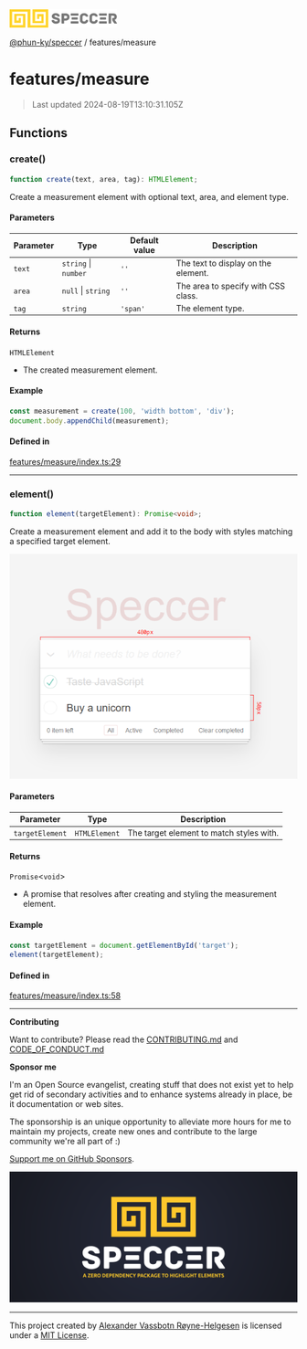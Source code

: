 <div>
  <img alt="SPECCER logo" src="https://raw.githubusercontent.com/phun-ky/speccer/main/public/logo-speccer-horizontal-colored-package.svg?raw=true" style="max-height:32px;" />
</div>

[@phun-ky/speccer](../README.md) / features/measure

# features/measure

> Last updated 2024-08-19T13:10:31.105Z

## Functions

### create()

```ts
function create(text, area, tag): HTMLElement;
```

Create a measurement element with optional text, area, and element type.

#### Parameters

| Parameter | Type                 | Default value | Description                         |
| --------- | -------------------- | ------------- | ----------------------------------- |
| `text`    | `string` \| `number` | `''`          | The text to display on the element. |
| `area`    | `null` \| `string`   | `''`          | The area to specify with CSS class. |
| `tag`     | `string`             | `'span'`      | The element type.                   |

#### Returns

`HTMLElement`

- The created measurement element.

#### Example

```ts
const measurement = create(100, 'width bottom', 'div');
document.body.appendChild(measurement);
```

#### Defined in

[features/measure/index.ts:29](https://github.com/phun-ky/speccer/blob/main/src/features/measure/index.ts#L29)

---

### element()

```ts
function element(targetElement): Promise<void>;
```

Create a measurement element and add it to the body with styles matching a specified target element.

![measure](https://github.com/phun-ky/speccer/blob/main/public/measure.png?raw=true)

#### Parameters

| Parameter       | Type          | Description                              |
| --------------- | ------------- | ---------------------------------------- |
| `targetElement` | `HTMLElement` | The target element to match styles with. |

#### Returns

`Promise`\<`void`>

- A promise that resolves after creating and styling the measurement element.

#### Example

```ts
const targetElement = document.getElementById('target');
element(targetElement);
```

#### Defined in

[features/measure/index.ts:58](https://github.com/phun-ky/speccer/blob/main/src/features/measure/index.ts#L58)

---

**Contributing**

Want to contribute? Please read the [CONTRIBUTING.md](https://github.com/phun-ky/speccer/blob/main/CONTRIBUTING.md) and [CODE_OF_CONDUCT.md](https://github.com/phun-ky/speccer/blob/main/CODE_OF_CONDUCT.md)

**Sponsor me**

I'm an Open Source evangelist, creating stuff that does not exist yet to help get rid of secondary activities and to enhance systems already in place, be it documentation or web sites.

The sponsorship is an unique opportunity to alleviate more hours for me to maintain my projects, create new ones and contribute to the large community we're all part of :)

[Support me on GitHub Sponsors](https://github.com/sponsors/phun-ky).

![Speccer banner, with logo and slogan: A zero dependency package to highlight elements](https://github.com/phun-ky/speccer/blob/main/public/speccer-banner.png?raw=true)

---

This project created by [Alexander Vassbotn Røyne-Helgesen](http://phun-ky.net) is licensed under a [MIT License](https://choosealicense.com/licenses/mit/).

